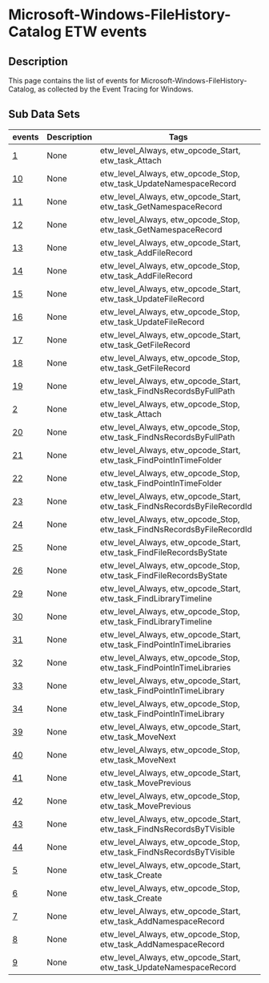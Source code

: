 # Microsoft-Windows-FileHistory-Catalog ETW events

## Description
This page contains the list of events for Microsoft-Windows-FileHistory-Catalog, as collected by the Event Tracing for Windows.

## Sub Data Sets
|events|Description|Tags|
|---|---|---|
|[1](events/event-1.md)|None|etw_level_Always, etw_opcode_Start, etw_task_Attach|
|[10](events/event-10.md)|None|etw_level_Always, etw_opcode_Stop, etw_task_UpdateNamespaceRecord|
|[11](events/event-11.md)|None|etw_level_Always, etw_opcode_Start, etw_task_GetNamespaceRecord|
|[12](events/event-12.md)|None|etw_level_Always, etw_opcode_Stop, etw_task_GetNamespaceRecord|
|[13](events/event-13.md)|None|etw_level_Always, etw_opcode_Start, etw_task_AddFileRecord|
|[14](events/event-14.md)|None|etw_level_Always, etw_opcode_Stop, etw_task_AddFileRecord|
|[15](events/event-15.md)|None|etw_level_Always, etw_opcode_Start, etw_task_UpdateFileRecord|
|[16](events/event-16.md)|None|etw_level_Always, etw_opcode_Stop, etw_task_UpdateFileRecord|
|[17](events/event-17.md)|None|etw_level_Always, etw_opcode_Start, etw_task_GetFileRecord|
|[18](events/event-18.md)|None|etw_level_Always, etw_opcode_Stop, etw_task_GetFileRecord|
|[19](events/event-19.md)|None|etw_level_Always, etw_opcode_Start, etw_task_FindNsRecordsByFullPath|
|[2](events/event-2.md)|None|etw_level_Always, etw_opcode_Stop, etw_task_Attach|
|[20](events/event-20.md)|None|etw_level_Always, etw_opcode_Stop, etw_task_FindNsRecordsByFullPath|
|[21](events/event-21.md)|None|etw_level_Always, etw_opcode_Start, etw_task_FindPointInTimeFolder|
|[22](events/event-22.md)|None|etw_level_Always, etw_opcode_Stop, etw_task_FindPointInTimeFolder|
|[23](events/event-23.md)|None|etw_level_Always, etw_opcode_Start, etw_task_FindNsRecordsByFileRecordId|
|[24](events/event-24.md)|None|etw_level_Always, etw_opcode_Stop, etw_task_FindNsRecordsByFileRecordId|
|[25](events/event-25.md)|None|etw_level_Always, etw_opcode_Start, etw_task_FindFileRecordsByState|
|[26](events/event-26.md)|None|etw_level_Always, etw_opcode_Stop, etw_task_FindFileRecordsByState|
|[29](events/event-29.md)|None|etw_level_Always, etw_opcode_Start, etw_task_FindLibraryTimeline|
|[30](events/event-30.md)|None|etw_level_Always, etw_opcode_Stop, etw_task_FindLibraryTimeline|
|[31](events/event-31.md)|None|etw_level_Always, etw_opcode_Start, etw_task_FindPointInTimeLibraries|
|[32](events/event-32.md)|None|etw_level_Always, etw_opcode_Stop, etw_task_FindPointInTimeLibraries|
|[33](events/event-33.md)|None|etw_level_Always, etw_opcode_Start, etw_task_FindPointInTimeLibrary|
|[34](events/event-34.md)|None|etw_level_Always, etw_opcode_Stop, etw_task_FindPointInTimeLibrary|
|[39](events/event-39.md)|None|etw_level_Always, etw_opcode_Start, etw_task_MoveNext|
|[40](events/event-40.md)|None|etw_level_Always, etw_opcode_Stop, etw_task_MoveNext|
|[41](events/event-41.md)|None|etw_level_Always, etw_opcode_Start, etw_task_MovePrevious|
|[42](events/event-42.md)|None|etw_level_Always, etw_opcode_Stop, etw_task_MovePrevious|
|[43](events/event-43.md)|None|etw_level_Always, etw_opcode_Start, etw_task_FindNsRecordsByTVisible|
|[44](events/event-44.md)|None|etw_level_Always, etw_opcode_Stop, etw_task_FindNsRecordsByTVisible|
|[5](events/event-5.md)|None|etw_level_Always, etw_opcode_Start, etw_task_Create|
|[6](events/event-6.md)|None|etw_level_Always, etw_opcode_Stop, etw_task_Create|
|[7](events/event-7.md)|None|etw_level_Always, etw_opcode_Start, etw_task_AddNamespaceRecord|
|[8](events/event-8.md)|None|etw_level_Always, etw_opcode_Stop, etw_task_AddNamespaceRecord|
|[9](events/event-9.md)|None|etw_level_Always, etw_opcode_Start, etw_task_UpdateNamespaceRecord|
